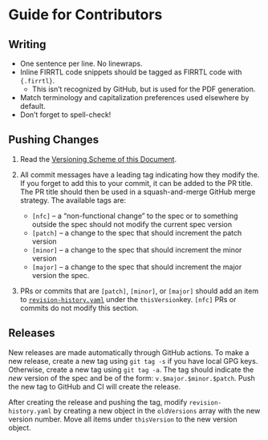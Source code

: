 # Guide for Contributors

## Writing

- One sentence per line.
  No linewraps.
- Inline FIRRTL code snippets should be tagged as FIRRTL code with `{.firrtl}`.
  - This isn’t recognized by GitHub, but is used for the PDF generation.
- Match terminology and capitalization preferences used elsewhere by default.
- Don’t forget to spell-check!

## Pushing Changes

1.  Read the [Versioning Scheme of this
    Document](https://github.com/chipsalliance/firrtl-spec/blob/main/spec.md#versioning-scheme-of-this-document).

2.  All commit messages have a leading tag indicating how they modify the.
    If you forget to add this to your commit, it can be added to the PR title.
    The PR title should then be used in a squash-and-merge GitHub merge strategy.
    The available tags are:

    - `[nfc]` – a “non-functional change” to the spec or to something outside
      the spec should not modify the current spec version
    - `[patch]` – a change to the spec that should increment the patch version
    - `[minor]` – a change to the spec that should increment the minor version
    - `[major]` – a change to the spec that should increment the major version the spec.

3.  PRs or commits that are `[patch]`, `[minor]`, or `[major]` should add an item to [`revision-history.yaml`](revision-history.yaml) under the `thisVersion`key.
    `[nfc]` PRs or commits do not modify this section.

## Releases

New releases are made automatically through GitHub actions.
To make a new release, create a new tag using `git tag -s` if you have local GPG keys.
Otherwise, create a new tag using `git tag -a`. The tag should indicate the *new* version of the spec and be of the form: `v.$major.$minor.$patch`.
Push the new tag to GitHub and CI will create the release.

After creating the release and pushing the tag, modify `revision-history.yaml` by creating a new object in the `oldVersions` array with the new version number.
Move all items under `thisVersion` to the new version object.
